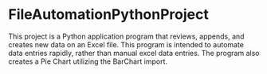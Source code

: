 # FileAutomationPythonProject
This project is a Python application program that reviews, appends, and creates new data on an Excel file. This program is intended to automate data entries rapidly, rather than manual excel data entries. The program also creates a Pie Chart utilizing the BarChart import.
